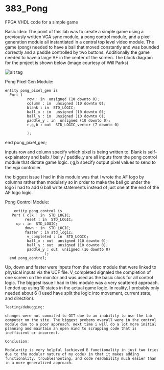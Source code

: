383_Pong
========

FPGA VHDL code for a simple game


Basic Idea: The point of this lab was to create a simple game using a previously written VGA sync module, a pong control module, and a pixel generation module all instantiated in a central top level video module. The game (pong) needed to have a ball that moved constantly and was bounded correctly and a paddle controlled by two buttons. Additionally the game needed to have a large AF in the center of the screen. The block diagram for the project is shown below (image courtesy of Will Parks)

![alt tag](https://github-camo.global.ssl.fastly.net/1d4026f9081063d064f714087fa2f332b740ef06/687474703a2f2f692e696d6775722e636f6d2f6178776a6a32522e706e67)



Pong Pixel Gen Module: 

    entity pong_pixel_gen is
      Port (  
              row : in  unsigned (10 downto 0);
              column : in  unsigned (10 downto 0);
              blank : in  STD_LOGIC;
              ball_x : in  unsigned (10 downto 0);
              ball_y : in  unsigned (10 downto 0);
              paddle_y : in  unsigned (10 downto 0);
              r,g,b : out  STD_LOGIC_vector (7 downto 0)
			  
			  );
end pong_pixel_gen;

inputs row and column specify which pixel is being written to. Blank is self-explainatory and ballx / bally / paddle_y are all inputs from the pong control module that dictate game logic. r,g,b specify output pixel values to send to the vga controller. 

the biggest issue I had in this module was that I wrote the AF logo by columns rather than modularly so in order to make the ball go under the logo i had to add 6 ball write statements instead of just one at the end of the AF 
logo logic. 



Pong Control Module: 
	
    	entity pong_control is
	   Port ( clk : in  STD_LOGIC;
	         reset : in  STD_LOGIC;
		 up : in  STD_LOGIC;
        	 down : in  STD_LOGIC;
    		 faster : in std_logic; 
        	  v_completed : in  STD_LOGIC;
        	  ball_x : out  unsigned (10 downto 0);
        	  ball_y : out  unsigned (10 downto 0);
        	  paddle_y : out  unsigned (10 downto 0)
    				  );
	  end pong_control;
    
Up, down  and faster were inputs from the video module that were linked to physical inputs via the UCF file. V_completed signaled the completion of one screen on the monitor and was used as the basic clock for all control logic. The biggest issue I had in this module was a very scattered approach. I ended up using 10 states in the actual game logic. In reality, I probably only needed about 6 (i used have split the logic into movement, current state, and direction). 
    
  
    Testing/debugging:
    
    changes were not commited to GIT due to an inability to use the lab computer on the site. The biggest probems overall were in the control module due to a poor approach. next time i will do a lot more initial planning and maintain an open mind to scrapping code that is inefficient or incorrect. 
    
    Conclusion:
    
    Modularity is very helpful (achieved B functionality in just two tries due to the modular nature of my code) in that it makes adding functionality, troubleshooting, and code readability much easier than in a more generalized approach. 
